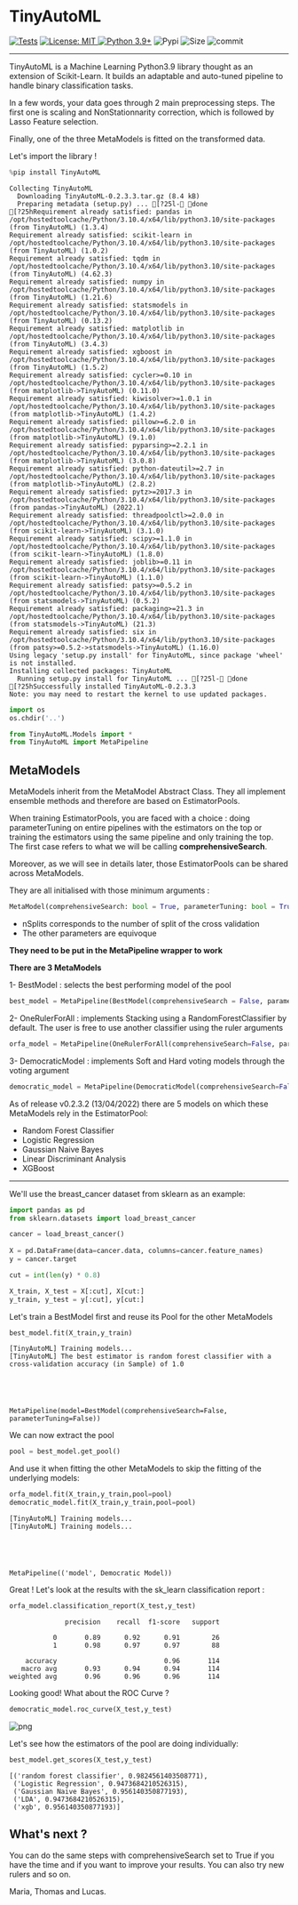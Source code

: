 # **TinyAutoML**

[![Tests](https://github.com/g0bel1n/TinyAutoML/actions/workflows/python-app.yml/badge.svg?branch=master)](https://github.com/g0bel1n/TinyAutoML/actions/workflows/python-app.yml)
[![License: MIT](https://img.shields.io/github/license/g0bel1n/TinyAutoML?style=flat-square)
![Python 3.9+](https://img.shields.io/badge/python-3.9-blue.svg)](https://www.python.org/downloads/release/python-390/)
![Pypi](https://img.shields.io/pypi/v/TinyAutoML?style=flat-square)
![Size](https://img.shields.io/github/repo-size/g0bel1N/TinyAutoML?style=flat-square)
![commit](https://img.shields.io/github/commit-activity/m/g0bel1n/TinyAutoML?style=flat-square)

---

TinyAutoML is a Machine Learning Python3.9 library thought as an extension of Scikit-Learn. It builds an adaptable and auto-tuned pipeline to handle binary classification tasks.

In a few words, your data goes through 2 main preprocessing steps. The first one is scaling and NonStationnarity correction, which is followed by Lasso Feature selection. 

Finally, one of the three MetaModels is fitted on the transformed data.

Let's import the library !


```python
%pip install TinyAutoML
```

    Collecting TinyAutoML
      Downloading TinyAutoML-0.2.3.3.tar.gz (8.4 kB)
      Preparing metadata (setup.py) ... [?25l- done
    [?25hRequirement already satisfied: pandas in /opt/hostedtoolcache/Python/3.10.4/x64/lib/python3.10/site-packages (from TinyAutoML) (1.3.4)
    Requirement already satisfied: scikit-learn in /opt/hostedtoolcache/Python/3.10.4/x64/lib/python3.10/site-packages (from TinyAutoML) (1.0.2)
    Requirement already satisfied: tqdm in /opt/hostedtoolcache/Python/3.10.4/x64/lib/python3.10/site-packages (from TinyAutoML) (4.62.3)
    Requirement already satisfied: numpy in /opt/hostedtoolcache/Python/3.10.4/x64/lib/python3.10/site-packages (from TinyAutoML) (1.21.6)
    Requirement already satisfied: statsmodels in /opt/hostedtoolcache/Python/3.10.4/x64/lib/python3.10/site-packages (from TinyAutoML) (0.13.2)
    Requirement already satisfied: matplotlib in /opt/hostedtoolcache/Python/3.10.4/x64/lib/python3.10/site-packages (from TinyAutoML) (3.4.3)
    Requirement already satisfied: xgboost in /opt/hostedtoolcache/Python/3.10.4/x64/lib/python3.10/site-packages (from TinyAutoML) (1.5.2)
    Requirement already satisfied: cycler>=0.10 in /opt/hostedtoolcache/Python/3.10.4/x64/lib/python3.10/site-packages (from matplotlib->TinyAutoML) (0.11.0)
    Requirement already satisfied: kiwisolver>=1.0.1 in /opt/hostedtoolcache/Python/3.10.4/x64/lib/python3.10/site-packages (from matplotlib->TinyAutoML) (1.4.2)
    Requirement already satisfied: pillow>=6.2.0 in /opt/hostedtoolcache/Python/3.10.4/x64/lib/python3.10/site-packages (from matplotlib->TinyAutoML) (9.1.0)
    Requirement already satisfied: pyparsing>=2.2.1 in /opt/hostedtoolcache/Python/3.10.4/x64/lib/python3.10/site-packages (from matplotlib->TinyAutoML) (3.0.8)
    Requirement already satisfied: python-dateutil>=2.7 in /opt/hostedtoolcache/Python/3.10.4/x64/lib/python3.10/site-packages (from matplotlib->TinyAutoML) (2.8.2)
    Requirement already satisfied: pytz>=2017.3 in /opt/hostedtoolcache/Python/3.10.4/x64/lib/python3.10/site-packages (from pandas->TinyAutoML) (2022.1)
    Requirement already satisfied: threadpoolctl>=2.0.0 in /opt/hostedtoolcache/Python/3.10.4/x64/lib/python3.10/site-packages (from scikit-learn->TinyAutoML) (3.1.0)
    Requirement already satisfied: scipy>=1.1.0 in /opt/hostedtoolcache/Python/3.10.4/x64/lib/python3.10/site-packages (from scikit-learn->TinyAutoML) (1.8.0)
    Requirement already satisfied: joblib>=0.11 in /opt/hostedtoolcache/Python/3.10.4/x64/lib/python3.10/site-packages (from scikit-learn->TinyAutoML) (1.1.0)
    Requirement already satisfied: patsy>=0.5.2 in /opt/hostedtoolcache/Python/3.10.4/x64/lib/python3.10/site-packages (from statsmodels->TinyAutoML) (0.5.2)
    Requirement already satisfied: packaging>=21.3 in /opt/hostedtoolcache/Python/3.10.4/x64/lib/python3.10/site-packages (from statsmodels->TinyAutoML) (21.3)
    Requirement already satisfied: six in /opt/hostedtoolcache/Python/3.10.4/x64/lib/python3.10/site-packages (from patsy>=0.5.2->statsmodels->TinyAutoML) (1.16.0)
    Using legacy 'setup.py install' for TinyAutoML, since package 'wheel' is not installed.
    Installing collected packages: TinyAutoML
      Running setup.py install for TinyAutoML ... [?25l- done
    [?25hSuccessfully installed TinyAutoML-0.2.3.3
    Note: you may need to restart the kernel to use updated packages.



```python
import os
os.chdir('..')
```


```python
from TinyAutoML.Models import *
from TinyAutoML import MetaPipeline
```

## MetaModels

MetaModels inherit from the MetaModel Abstract Class. They all implement ensemble methods and therefore are based on EstimatorPools.

When training EstimatorPools, you are faced with a choice :  doing parameterTuning on entire pipelines with the estimators on the top or training the estimators using the same pipeline and only training the top. The first case refers to what we will be calling **comprehensiveSearch**.

Moreover, as we will see in details later, those EstimatorPools can be shared across MetaModels.

They are all initialised with those minimum arguments :

```python
MetaModel(comprehensiveSearch: bool = True, parameterTuning: bool = True, metrics: str = 'accuracy', nSplits: int=10)
```
- nSplits corresponds to the number of split of the cross validation
- The other parameters are equivoque


**They need to be put in the MetaPipeline wrapper to work**

**There are 3 MetaModels**

1- BestModel : selects the best performing model of the pool


```python
best_model = MetaPipeline(BestModel(comprehensiveSearch = False, parameterTuning = False))
```

2- OneRulerForAll : implements Stacking using a RandomForestClassifier by default. The user is free to use another classifier using the ruler arguments


```python
orfa_model = MetaPipeline(OneRulerForAll(comprehensiveSearch=False, parameterTuning=False))
```

3- DemocraticModel : implements Soft and Hard voting models through the voting argument


```python
democratic_model = MetaPipeline(DemocraticModel(comprehensiveSearch=False, parameterTuning=False, voting='soft'))
```

As of release v0.2.3.2 (13/04/2022) there are 5 models on which these MetaModels rely in the EstimatorPool:
- Random Forest Classifier
- Logistic Regression
- Gaussian Naive Bayes
- Linear Discriminant Analysis
- XGBoost


***


We'll use the breast_cancer dataset from sklearn as an example:


```python
import pandas as pd
from sklearn.datasets import load_breast_cancer

cancer = load_breast_cancer()
 
X = pd.DataFrame(data=cancer.data, columns=cancer.feature_names)
y = cancer.target

cut = int(len(y) * 0.8)

X_train, X_test = X[:cut], X[cut:]
y_train, y_test = y[:cut], y[cut:]
```

Let's train a BestModel first and reuse its Pool for the other MetaModels


```python
best_model.fit(X_train,y_train)
```

    [TinyAutoML] Training models...
    [TinyAutoML] The best estimator is random forest classifier with a cross-validation accuracy (in Sample) of 1.0





    MetaPipeline(model=BestModel(comprehensiveSearch=False, parameterTuning=False))



We can now extract the pool


```python
pool = best_model.get_pool()
```

And use it when fitting the other MetaModels to skip the fitting of the underlying models:


```python
orfa_model.fit(X_train,y_train,pool=pool)
democratic_model.fit(X_train,y_train,pool=pool)
```

    [TinyAutoML] Training models...
    [TinyAutoML] Training models...





    MetaPipeline(('model', Democratic Model))



Great ! Let's look at the results with the sk_learn classification report :


```python
orfa_model.classification_report(X_test,y_test)
```

                  precision    recall  f1-score   support
    
               0       0.89      0.92      0.91        26
               1       0.98      0.97      0.97        88
    
        accuracy                           0.96       114
       macro avg       0.93      0.94      0.94       114
    weighted avg       0.96      0.96      0.96       114
    


Looking good! What about the ROC Curve ?


```python
democratic_model.roc_curve(X_test,y_test)
```


    
![png](../ressources/README_22_0.png)
    


Let's see how the estimators of the pool are doing individually:


```python
best_model.get_scores(X_test,y_test)
```




    [('random forest classifier', 0.9824561403508771),
     ('Logistic Regression', 0.9473684210526315),
     ('Gaussian Naive Bayes', 0.956140350877193),
     ('LDA', 0.9473684210526315),
     ('xgb', 0.956140350877193)]



## What's next ? 

You can do the same steps with comprehensiveSearch set to True if you have the time and if you want to improve your results. You can also try new rulers and so on.

Maria, Thomas and Lucas.
